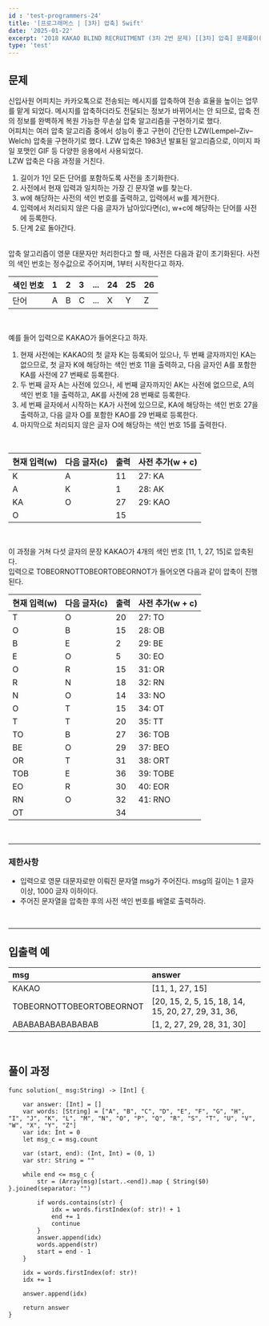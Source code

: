```yaml
---
id : 'test-programmers-24'
title: '[프로그래머스 | [3차] 압축] Swift'
date: '2025-01-22'
excerpt: '2018 KAKAO BLIND RECRUITMENT (3차 2번 문제) [[3차] 압축] 문제풀이(정답 포함) 글입니다.'
type: 'test'
---
```


## 문제

신입사원 어피치는 카카오톡으로 전송되는 메시지를 압축하여 전송 효율을 높이는 업무를 맡게 되었다. 메시지를 압축하더라도 전달되는 정보가 바뀌어서는 안 되므로, 압축 전의 정보를 완벽하게 복원 가능한 무손실 압축 알고리즘을 구현하기로 했다.<br>
어피치는 여러 압축 알고리즘 중에서 성능이 좋고 구현이 간단한 LZW(Lempel–Ziv–Welch) 압축을 구현하기로 했다. LZW 압축은 1983년 발표된 알고리즘으로, 이미지 파일 포맷인 GIF 등 다양한 응용에서 사용되었다.<br>
LZW 압축은 다음 과정을 거친다.<br>

1. 길이가 1인 모든 단어를 포함하도록 사전을 초기화한다.
2. 사전에서 현재 입력과 일치하는 가장 긴 문자열 w를 찾는다.
3. w에 해당하는 사전의 색인 번호를 출력하고, 입력에서 w를 제거한다.
4. 입력에서 처리되지 않은 다음 글자가 남아있다면(c), w+c에 해당하는 단어를 사전에 등록한다.
5. 단계 2로 돌아간다.

<br>
압축 알고리즘이 영문 대문자만 처리한다고 할 때, 사전은 다음과 같이 초기화된다. 사전의 색인 번호는 정수값으로 주어지며, 1부터 시작한다고 하자.<br>

|색인 번호|1|2|3|...|24|25|26|
|:-|:-|:-|:-|:-:|:-|:-|:-|
|단어|A|B|C|...|X|Y|Z|

<br>

예를 들어 입력으로 KAKAO가 들어온다고 하자.<br>

1. 현재 사전에는 KAKAO의 첫 글자 K는 등록되어 있으나, 두 번째 글자까지인 KA는 없으므로, 첫 글자 K에 해당하는 색인 번호 11을 출력하고, 다음 글자인 A를 포함한 KA를 사전에 27 번째로 등록한다.
2. 두 번째 글자 A는 사전에 있으나, 세 번째 글자까지인 AK는 사전에 없으므로, A의 색인 번호 1을 출력하고, AK를 사전에 28 번째로 등록한다.
3. 세 번째 글자에서 시작하는 KA가 사전에 있으므로, KA에 해당하는 색인 번호 27을 출력하고, 다음 글자 O를 포함한 KAO를 29 번째로 등록한다.
4. 마지막으로 처리되지 않은 글자 O에 해당하는 색인 번호 15를 출력한다.

<br>

|현재 입력(w)|다음 글자(c)|출력|사전 추가(w + c)|
|:-|:-|:-|:-|
|K|A|11|27: KA|
|A|K|1|28: AK|
|KA|O|27|29: KAO|
|O||15||

<br>

이 과정을 거쳐 다섯 글자의 문장 KAKAO가 4개의 색인 번호 [11, 1, 27, 15]로 압축된다.<br>
입력으로 TOBEORNOTTOBEORTOBEORNOT가 들어오면 다음과 같이 압축이 진행된다.<br>

|현재 입력(w)|다음 글자(c)|출력|사전 추가(w + c)|
|:-|:-|:-|:-|
|T|O|20|27: TO|
|O|B|15|28: OB|
|B|E|2|29: BE|
|E|O|5|30: EO|
|O|R|15|31: OR|
|R|N|18|32: RN|
|N|O|14|33: NO|
|O|T|15|34: OT|
|T|T|20|35: TT|
|TO|B|27|36: TOB|
|BE|O|29|37: BEO|
|OR|T|31|38: ORT|
|TOB|E|36|39: TOBE|
|EO|R|30|40: EOR|
|RN|O|32|41: RNO|
|OT||34||

<br>

***

### 제한사항

* 입력으로 영문 대문자로만 이뤄진 문자열 msg가 주어진다. msg의 길이는 1 글자 이상, 1000 글자 이하이다.
* 주어진 문자열을 압축한 후의 사전 색인 번호를 배열로 출력하라.

<br>

***

## 입출력 예

|msg|answer|
|:-|:-|
|KAKAO|[11, 1, 27, 15]|
|TOBEORNOTTOBEORTOBEORNOT|[20, 15, 2, 5, 15, 18, 14, 15, 20, 27, 29, 31, 36, |30, 32, 34]|
|ABABABABABABABAB|[1, 2, 27, 29, 28, 31, 30]|

<br>

## 풀이 과정

~~~
func solution(_ msg:String) -> [Int] {
        
    var answer: [Int] = []
    var words: [String] = ["A", "B", "C", "D", "E", "F", "G", "H", "I", "J", "K", "L", "M", "N", "O", "P", "Q", "R", "S", "T", "U", "V", "W", "X", "Y", "Z"]
    var idx: Int = 0
    let msg_c = msg.count
        
    var (start, end): (Int, Int) = (0, 1)
    var str: String = ""
        
    while end <= msg_c {        
        str = (Array(msg)[start..<end]).map { String($0) }.joined(separator: "")
            
        if words.contains(str) {
            idx = words.firstIndex(of: str)! + 1
            end += 1
            continue
        }            
        answer.append(idx)
        words.append(str)
        start = end - 1    
    }
        
    idx = words.firstIndex(of: str)!
    idx += 1
        
    answer.append(idx)
        
    return answer
}
~~~